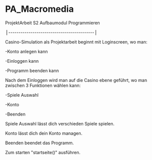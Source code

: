 # PA_Macromedia
ProjektArbeit S2 Aufbaumodul Programmieren


⎪-------------------------------------------⎪

Casino-Simulation als Projektarbeit
beginnt mit Loginscreen, wo man:


-Konto anlegen kann


-Einloggen kann


-Programm beenden kann

Nach dem Einloggen wird man auf die Casino ebene geführt, wo man zwischen 3 Funktionen wählen kann:


-Spiele Auswahl


-Konto


-Beenden

Spiele Auswahl lässt dich verschieden Spiele spielen.

Konto lässt dich dein Konto managen.

Beenden beendet das Programm.

Zum starten "startseite()" ausführen.


